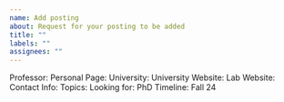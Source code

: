 ```yaml
---
name: Add posting
about: Request for your posting to be added
title: ""
labels: ""
assignees: ""
---
```


Professor:
Personal Page:
University:
University Website:
Lab Website:
Contact Info:
Topics:
Looking for: PhD
Timeline: Fall 24
